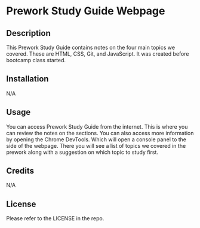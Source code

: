# Prework Study Guide Webpage

## Description

This Prework Study Guide contains notes on the four main topics we covered. These are HTML, CSS, Git, and JavaScript. It was created before bootcamp class started.

## Installation

N/A

## Usage

You can access Prework Study Guide from the internet. This is where you can review the notes on the sections. You can also access more information by opening the Chrome DevTools. Which will open a console panel to the side of the webpage. There you will see a list of topics we covered in the prework along with a suggestion on which topic to study first.





## Credits

N/A

## License

Please refer to the LICENSE in the repo.

